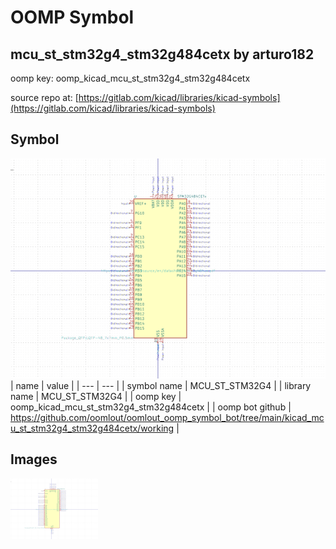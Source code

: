 # OOMP Symbol  
## mcu_st_stm32g4_stm32g484cetx  by arturo182  
  
oomp key: oomp_kicad_mcu_st_stm32g4_stm32g484cetx  
  
source repo at: [https://gitlab.com/kicad/libraries/kicad-symbols](https://gitlab.com/kicad/libraries/kicad-symbols)  
## Symbol  
  
[![working.png](working_600.png)](working.png)  
| name | value | 
| --- | --- | 
| symbol name | MCU_ST_STM32G4 | 
| library name | MCU_ST_STM32G4 | 
| oomp key | oomp_kicad_mcu_st_stm32g4_stm32g484cetx | 
| oomp bot github | https://github.com/oomlout/oomlout_oomp_symbol_bot/tree/main/kicad_mcu_st_stm32g4_stm32g484cetx/working | 
## Images  
  
[![working.png](working_140.png)](working.png)  
